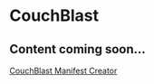 # CouchBlast

## Content coming soon...


[CouchBlast Manifest Creator](https://exystem.github.io/couchblast/manifestcreator.html)
